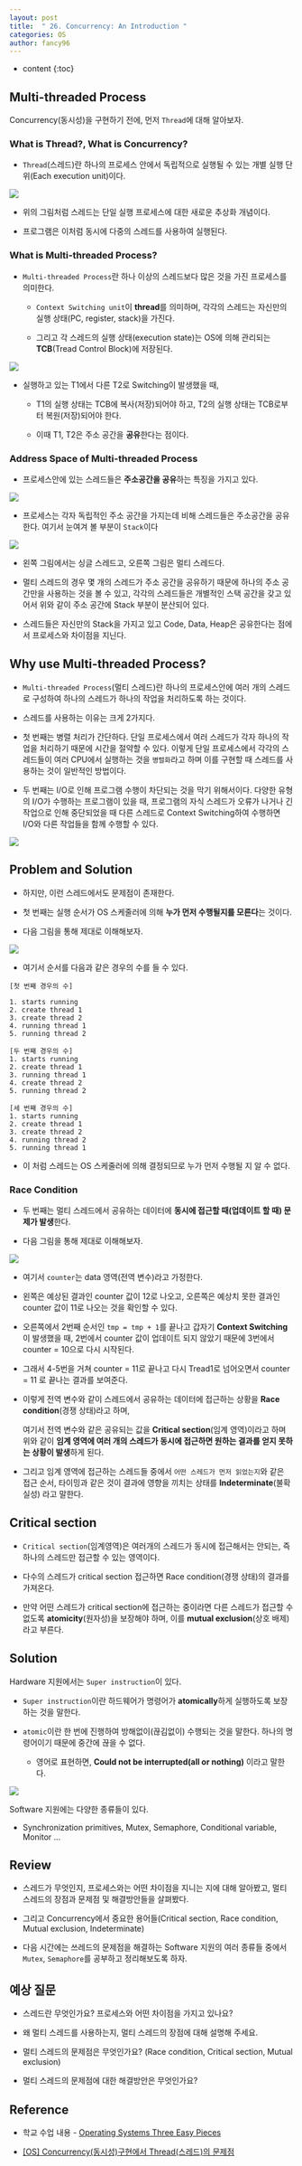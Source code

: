 ```yaml
---
layout: post
title:  " 26. Concurrency: An Introduction "
categories: OS
author: fancy96
---
```

* content
{:toc}

## Multi-threaded Process 

Concurrency(동시성)을 구현하기 전에, 먼저 `Thread`에 대해 알아보자. 

### What is Thread?, What is Concurrency?

* `Thread`(스레드)란 하나의 프로세스 안에서 독립적으로 실행될 수 있는 개별 실행 단위(Each execution unit)이다.

![](/assets/img/os/os-concurrency-thread-concept.png)

* 위의 그림처럼 스레드는 단일 실행 프로세스에 대한 새로운 추상화 개념이다.

* 프로그램은 이처럼 동시에 다중의 스레드를 사용하여 실행된다.

### What is Multi-threaded Process?

* `Multi-threaded Process`란 하나 이상의 스레드보다 많은 것을 가진 프로세스를 의미한다.

    * `Context Switching unit`이 **thread**를 의미하며, 각각의 스레드는 자신만의 실행 상태(PC, register, stack)을 가진다.

    * 그리고 각 스레드의 실행 상태(execution state)는 OS에 의해 관리되는 **TCB**(Tread Control Block)에 저장된다.

![](/assets/img/os/os-concurrency-switching-thread.png)

* 실행하고 있는 T1에서 다른 T2로 Switching이 발생했을 때,

    * T1의 실행 상태는 TCB에 복사(저장)되어야 하고, T2의 실행 상태는 TCB로부터 복원(저장)되어야 한다.

    * 이때 T1, T2은 주소 공간을 **공유**한다는 점이다.

### Address Space of Multi-threaded Process

* 프로세스안에 있는 스레드들은 **주소공간을 공유**하는 특징을 가지고 있다. 

![](/assets/img/os/os-concurrency-process-thread.png)

* 프로세스는 각자 독립적인 주소 공간을 가지는데 비해 스레드들은 주소공간을 공유한다. 여기서 눈여겨 볼 부분이 `Stack`이다

![](/assets/img/os/os-concurrency-process-single-multi-thread.png)

* 왼쪽 그림에서는 싱글 스레드고, 오른쪽 그림은 멀티 스레드다.

* 멀티 스레드의 경우 몇 개의 스레드가 주소 공간을 공유하기 때문에 하나의 주소 공간만을 사용하는 것을 볼 수 있고, 각각의 스레드들은 개별적인 스택 공간을 갖고 있어서 위와 같이 주소 공간에 Stack 부분이 분산되어 있다.

* 스레드들은 자신만의 Stack을 가지고 있고 Code, Data, Heap은 공유한다는 점에서 프로세스와 차이점을 지닌다.

## Why use Multi-threaded Process? 

* `Multi-threaded Process`(멀티 스레드)란 하나의 프로세스안에 여러 개의 스레드로 구성하여 하나의 스레드가 하나의 작업을 처리하도록 하는 것이다.

* 스레드를 사용하는 이유는 크게 2가지다.

* 첫 번째는 병렬 처리가 간단하다. 단일 프로세스에서 여러 스레드가 각자 하나의 작업을 처리하기 때문에 시간을 절약할 수 있다. 이렇게 단일 프로세스에서 각각의 스레드들이 여러 CPU에서 실행하는 것을 `병렬화`라고 하며 이를 구현할 때 스레드를 사용하는 것이 일반적인 방법이다.

* 두 번째는 I/O로 인해 프로그램 수행이 차단되는 것을 막기 위해서이다. 다양한 유형의 I/O가 수행하는 프로그램이 있을 때, 프로그램의 자식 스레드가 오류가 나거나 긴 작업으로 인해 중단되었을 때 다른 스레드로 Context Switching하여 수행하면 I/O와 다른 작업들을 함께 수행할 수 있다.

![](/assets/img/os/os-concurrency-process-why-multi-thread.png)

## Problem and Solution 

* 하지만, 이런 스레드에서도 문제점이 존재한다.

* 첫 번째는 실행 순서가 OS 스케줄러에 의해 **누가 먼저 수행될지를 모른다**는 것이다.

* 다음 그림을 통해 제대로 이해해보자.

![](/assets/img/os/os-concurrency-problem-1.png)

* 여기서 순서를 다음과 같은 경우의 수를 들 수 있다.

```text
[첫 번째 경우의 수]

1. starts running 
2. create thread 1 
3. create thread 2 
4. running thread 1 
5. running thread 2

[두 번째 경우의 수]
1. starts running 
2. create thread 1 
3. running thread 1 
4. create thread 2 
5. running thread 2

[세 번째 경우의 수]
1. starts running 
2. create thread 1 
3. create thread 2 
4. running thread 2 
5. running thread 1
```

* 이 처럼 스레드는 OS 스케줄러에 의해 결정되므로 누가 먼저 수행될 지 알 수 없다.

### Race Condition

* 두 번째는 멀티 스레드에서 공유하는 데이터에 **동시에 접근할 때(업데이트 할 때) 문제가 발생**한다.

* 다음 그림을 통해 제대로 이해해보자.

![](/assets/img/os/os-concurrency-problem-2.png)

* 여기서 `counter`는 data 영역(전역 변수)라고 가정한다.

* 왼쪽은 예상된 결과인 counter 값이 12로 나오고, 오른쪽은 예상치 못한 결과인 counter 값이 11로 나오는 것을 확인할 수 있다.

* 오른쪽에서 2번째 순서인 `tmp = tmp + 1`를 끝나고 갑자기 **Context Switching**이 발생했을 때, 2번에서 counter 값이 업데이트 되지 않았기 때문에 3번에서 counter = 10으로 다시 시작된다.

* 그래서 4-5번을 거쳐 counter = 11로 끝나고 다시 Tread1로 넘어오면서 counter = 11 로 끝나는 결과를 보여준다.

* 이렇게 전역 변수와 같이 스레드에서 공유하는 데이터에 접근하는 상황을 **Race condition**(경쟁 상태)라고 하며, 

    여기서 전역 변수와 같은 공유되는 값을 **Critical section**(임계 영역)이라고 하며 위와 같이 **임계 영역에 여러 개의 스레드가 동시에 접근하면 원하는 결과를 얻지 못하는 상황이 발생**하게 된다.

* 그리고 임계 영역에 접근하는 스레드들 중에서 `어떤 스레드가 먼저 읽었는지`와 같은 접근 순서, 타이밍과 같은 것이 결과에 영향을 끼치는 상태를 **Indeterminate**(불확실성) 라고 말한다.

## Critical section

* `Critical section`(임계영역)은 여러개의 스레드가 동시에 접근해서는 안되는, 즉 하나의 스레드만 접근할 수 있는 영역이다.

* 다수의 스레드가 critical section 접근하면 Race condition(경쟁 상태)의 결과를 가져온다.

* 만약 어떤 스레드가 critical section에 접근하는 중이라면 다른 스레드가 접근할 수 없도록 **atomicity**(원자성)을 보장해야 하며, 이를 **mutual exclusion**(상호 배제)라고 부른다.


## Solution

Hardware 지원에서는 `Super instruction`이 있다.

* `Super instruction`이란 하드웨어가 명령어가 **atomically**하게 실행하도록 보장하는 것을 말한다.

* `atomic`이란 한 번에 진행하여 방해없이(끊김없이) 수행되는 것을 말한다. 하나의 명령어이기 때문에 중간에 끊을 수 없다.

    * 영어로 표현하면, **Could not be interrupted(all or nothing)** 이라고 말한다.

![](/assets/img/os/os-concurrency-solution.png)

Software 지원에는 다양한 종류들이 있다.

* Synchronization primitives, Mutex, Semaphore, Conditional variable, Monitor ...

## Review

* 스레드가 무엇인지, 프로세스와는 어떤 차이점을 지니는 지에 대해 알아봤고, 멀티 스레드의 장점과 문제점 및 해결방안들을 살펴봤다.

* 그리고 Concurrency에서 중요한 용어들(Critical section, Race condition, Mutual exclusion, Indeterminate)

* 다음 시간에는 쓰레드의 문제점을 해결하는 Software 지원의 여러 종류들 중에서 `Mutex`, `Semaphore`를 공부하고 정리해보도록 하자. 

## 예상 질문

* 스레드란 무엇인가요? 프로세스와 어떤 차이점을 가지고 있나요?

* 왜 멀티 스레드를 사용하는지, 멀티 스레드의 장점에 대해 설명해 주세요.

* 멀티 스레드의 문제점은 무엇인가요? (Race condition, Critical section, Mutual exclusion) 

* 멀티 스레드의 문제점에 대한 해결방안은 무엇인가요?

## Reference

* 학교 수업 내용 - [Operating Systems Three Easy Pieces](https://www.amazon.com/Operating-Systems-Three-Easy-Pieces/dp/198508659X)

* [[OS] Concurrency(동시성)구현에서 Thread(스레드)의 문제점](https://icksw.tistory.com/155)